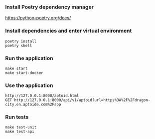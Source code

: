 ### Install Poetry dependency manager

https://python-poetry.org/docs/

### Install dependencies and enter virtual environment

```
poetry install
poetry shell
```

### Run the application

```
make start
make start-docker
```

### Use the application

```
http://127.0.0.1:8000/aptoid.html
GET http://127.0.0.1:8000/api/v1/aptoid?url=https%3A%2F%2Fdragon-city.en.aptoide.com%2Fapp
```

### Run tests

```
make test-unit
make test-api
```
